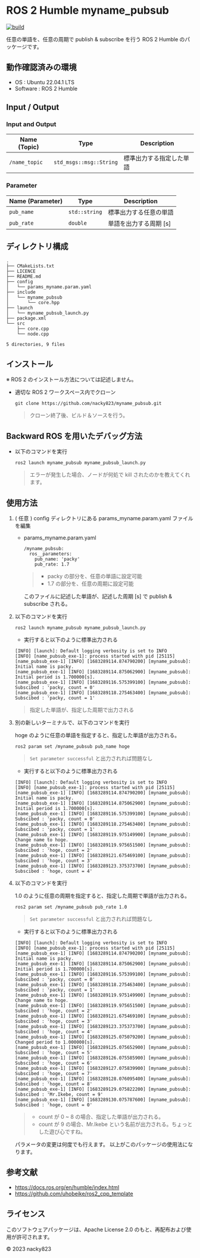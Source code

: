 # ROS 2 Humble myname_pubsub

[![build](https://github.com/nacky823/myname_pubsub/actions/workflows/build_test.yml/badge.svg)](https://github.com/nacky823/myname_pubsub/actions/workflows/build_test.yml)

任意の単語を、任意の周期で publish & subscribe を行う ROS 2 Humble のパッケージです。

## 動作確認済みの環境

+ OS : Ubuntu 22.04.1 LTS
+ Software : ROS 2 Humble

## Input / Output

### Input and Output

| **Name (Topic)** | **Type** | **Description** |
| --- | --- | --- |
| `/name_topic` | `std_msgs::msg::String` | 標準出力する指定した単語 |

### Parameter

| **Name (Parameter)** | **Type** | **Description** |
| --- | --- | --- |
| `pub_name` | `std::string` | 標準出力する任意の単語 |
| `pub_rate` | `double` | 単語を出力する周期 [s] |

## ディレクトリ構成

```
.
├── CMakeLists.txt
├── LICENCE
├── README.md
├── config
│   └── params_myname.param.yaml
├── include
│   └── myname_pubsub
│       └── core.hpp
├── launch
│   └── myname_pubsub_launch.py
├── package.xml
└── src
    ├── core.cpp
    └── node.cpp

5 directories, 9 files
```

## インストール

※ ROS 2 のインストール方法については記述しません。

+ 適切な ROS 2 ワークスペース内でクローン

    ```
    git clone https://github.com/nacky823/myname_pubsub.git
    ```

    > クローン終了後、ビルド＆ソースを行う。

## Backward ROS を用いたデバッグ方法

+ 以下のコマンドを実行
    ```
    ros2 launch myname_pubsub myname_pubsub_launch.py
    ```
    > エラーが発生した場合、ノードが何処で kill されたのかを教えてくれます。

## 使用方法

1. ( 任意 ) config ディレクトリにある params_myname.param.yaml ファイルを編集

    + params_myname.param.yaml

        ```
        /myname_pubsub:
          ros__parameters:
            pub_name: 'packy'
            pub_rate: 1.7
        ```

        > + packy の部分を、任意の単語に設定可能
        > + 1.7 の部分を、任意の周期に設定可能

        このファイルに記述した単語が、記述した周期 [s] で publish & subscribe される。

1. 以下のコマンドを実行

    ```
    ros2 launch myname_pubsub myname_pubsub_launch.py
    ```

    + 実行すると以下のように標準出力される
    ```
    [INFO] [launch]: Default logging verbosity is set to INFO
    [INFO] [name_pubsub_exe-1]: process started with pid [25115]
    [name_pubsub_exe-1] [INFO] [1683289114.874790200] [myname_pubsub]: Initial name is packy.
    [name_pubsub_exe-1] [INFO] [1683289114.875062900] [myname_pubsub]: Initial period is 1.700000[s].
    [name_pubsub_exe-1] [INFO] [1683289116.575399100] [myname_pubsub]: Subscibed : 'packy, count = 0'
    [name_pubsub_exe-1] [INFO] [1683289118.275463400] [myname_pubsub]: Subscibed : 'packy, count = 1'
    ```

    > 指定した単語が、指定した周期で出力される

1. 別の新しいターミナルで、以下のコマンドを実行

    hoge のように任意の単語を指定すると、指定した単語が出力される。 

    ```
    ros2 param set /myname_pubsub pub_name hoge
    ```
    > `Set parameter successful` と出力されれば問題なし

    + 実行すると以下のように標準出力される
    ```
    [INFO] [launch]: Default logging verbosity is set to INFO
    [INFO] [name_pubsub_exe-1]: process started with pid [25115]
    [name_pubsub_exe-1] [INFO] [1683289114.874790200] [myname_pubsub]: Initial name is packy.
    [name_pubsub_exe-1] [INFO] [1683289114.875062900] [myname_pubsub]: Initial period is 1.700000[s].
    [name_pubsub_exe-1] [INFO] [1683289116.575399100] [myname_pubsub]: Subscibed : 'packy, count = 0'
    [name_pubsub_exe-1] [INFO] [1683289118.275463400] [myname_pubsub]: Subscibed : 'packy, count = 1'
    [name_pubsub_exe-1] [INFO] [1683289119.975149900] [myname_pubsub]: Change name to hoge.
    [name_pubsub_exe-1] [INFO] [1683289119.975651500] [myname_pubsub]: Subscibed : 'hoge, count = 2'
    [name_pubsub_exe-1] [INFO] [1683289121.675469100] [myname_pubsub]: Subscibed : 'hoge, count = 3'
    [name_pubsub_exe-1] [INFO] [1683289123.375373700] [myname_pubsub]: Subscibed : 'hoge, count = 4'
    ```

1. 以下のコマンドを実行

    1.0 のように任意の周期を指定すると、指定した周期で単語が出力される。
    ```
    ros2 param set /myname_pubsub pub_rate 1.0
    ```
    > `Set parameter successful` と出力されれば問題なし

    + 実行すると以下のように標準出力される
    ```
    [INFO] [launch]: Default logging verbosity is set to INFO
    [INFO] [name_pubsub_exe-1]: process started with pid [25115]
    [name_pubsub_exe-1] [INFO] [1683289114.874790200] [myname_pubsub]: Initial name is packy.
    [name_pubsub_exe-1] [INFO] [1683289114.875062900] [myname_pubsub]: Initial period is 1.700000[s].
    [name_pubsub_exe-1] [INFO] [1683289116.575399100] [myname_pubsub]: Subscibed : 'packy, count = 0'
    [name_pubsub_exe-1] [INFO] [1683289118.275463400] [myname_pubsub]: Subscibed : 'packy, count = 1'
    [name_pubsub_exe-1] [INFO] [1683289119.975149900] [myname_pubsub]: Change name to hoge.
    [name_pubsub_exe-1] [INFO] [1683289119.975651500] [myname_pubsub]: Subscibed : 'hoge, count = 2'
    [name_pubsub_exe-1] [INFO] [1683289121.675469100] [myname_pubsub]: Subscibed : 'hoge, count = 3'
    [name_pubsub_exe-1] [INFO] [1683289123.375373700] [myname_pubsub]: Subscibed : 'hoge, count = 4'
    [name_pubsub_exe-1] [INFO] [1683289125.075079200] [myname_pubsub]: Changed period to 1.000000[s].
    [name_pubsub_exe-1] [INFO] [1683289125.075652900] [myname_pubsub]: Subscibed : 'hoge, count = 5'
    [name_pubsub_exe-1] [INFO] [1683289126.075585900] [myname_pubsub]: Subscibed : 'hoge, count = 6'
    [name_pubsub_exe-1] [INFO] [1683289127.075839900] [myname_pubsub]: Subscibed : 'hoge, count = 7'
    [name_pubsub_exe-1] [INFO] [1683289128.076095400] [myname_pubsub]: Subscibed : 'hoge, count = 8'
    [name_pubsub_exe-1] [INFO] [1683289129.075822200] [myname_pubsub]: Subscibed : 'Mr.Ikebe, count = 9'
    [name_pubsub_exe-1] [INFO] [1683289130.075787600] [myname_pubsub]: Subscibed : 'hoge, count = 0'
    ```

    > + count が 0 ~ 8 の場合、指定した単語が出力される。
    > + count が 9 の場合、Mr.Ikebe という名前が出力される。ちょっとした遊び心ですね。

    パラメータの変更は何度でも行えます。
    以上がこのパッケージの使用法になります。

## 参考文献

+ https://docs.ros.org/en/humble/index.html
+ https://github.com/uhobeike/ros2_cpp_template

## ライセンス

このソフトウェアパッケージは、Apache License 2.0 のもと、再配布および使用が許可されます。

© 2023 nacky823